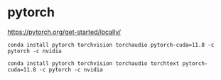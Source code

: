 # pytorch

https://pytorch.org/get-started/locally/

    conda install pytorch torchvision torchaudio pytorch-cuda=11.8 -c pytorch -c nvidia

    conda install pytorch torchvision torchaudio torchtext pytorch-cuda=11.8 -c pytorch -c nvidia
